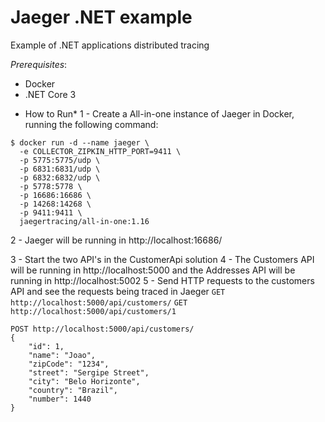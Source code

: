# Jaeger .NET example
Example of .NET applications distributed tracing

*Prerequisites*:
- Docker
- .NET Core 3

* How to Run*
1 - Create a All-in-one instance of Jaeger in Docker, running the following command:

```
$ docker run -d --name jaeger \
  -e COLLECTOR_ZIPKIN_HTTP_PORT=9411 \
  -p 5775:5775/udp \
  -p 6831:6831/udp \
  -p 6832:6832/udp \
  -p 5778:5778 \
  -p 16686:16686 \
  -p 14268:14268 \
  -p 9411:9411 \
  jaegertracing/all-in-one:1.16
 ```

2 - Jaeger will be running in http://localhost:16686/

3 - Start the two API's in the CustomerApi solution
4 - The Customers API will be running in http://localhost:5000 and the Addresses API will be running in http://localhost:5002
5 - Send HTTP requests to the customers API and see the requests being traced in Jaeger
`GET http://localhost:5000/api/customers/`
`GET http://localhost:5000/api/customers/1`
```
POST http://localhost:5000/api/customers/
{
    "id": 1,
    "name": "Joao",
    "zipCode": "1234",
    "street": "Sergipe Street",
    "city": "Belo Horizonte",
    "country": "Brazil",
    "number": 1440
}
```